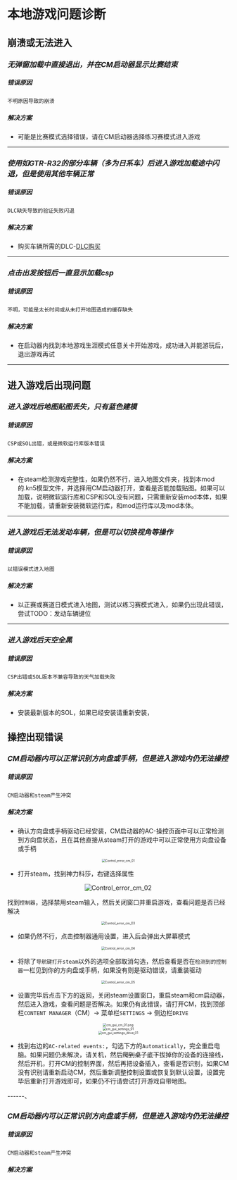 # 本地游戏问题诊断





## 崩溃或无法进入



### *无弹窗加载中直接退出，并在CM启动器显示比赛结束*

##### 错误原因
`不明原因导致的崩溃`
##### 解决方案
- 可能是比赛模式选择错误，请在CM启动器选择练习赛模式进入游戏

------
### *使用如GTR-R32的部分车辆（多为日系车）后进入游戏加载途中闪退，但是使用其他车辆正常*
##### 错误原因
`DLC缺失导致的验证失败闪退`
##### 解决方案
- 购买车辆所需的DLC-[DLC购买]()

------
### *点击出发按钮后一直显示加载csp*
##### 错误原因
`不明，可能是太长时间或从未打开地图造成的缓存缺失`
##### 解决方案
- 在启动器内找到本地游戏生涯模式任意关卡开始游戏，成功进入并能游玩后，退出游戏再试

------

## 进入游戏后出现问题

### *进入游戏后地图贴图丢失，只有蓝色建模*
##### 错误原因
`CSP或SOL出错，或是微软运行库版本错误`
##### 解决方案
- 在steam检测游戏完整性，如果仍然不行，进入地图文件夹，找到本mod的.kn5模型文件，并选择用CM启动器打开，查看是否能加载贴图。如果可以加载，说明微软运行库和CSP和SOL没有问题，只需重新安装mod本体，如果不能加载，请重新安装微软运行库，和mod运行库以及mod本体。

------
### *进入游戏后无法发动车辆，但是可以切换视角等操作*
##### 错误原因
`以错误模式进入地图`
##### 解决方案
- 以正赛或赛道日模式进入地图，测试以练习赛模式进入，如果仍出现此错误，尝试TODO：发动车辆键位

------
### *进入游戏后天空全黑*
##### 错误原因
`CSP出错或SOL版本不兼容导致的天气加载失败`
##### 解决方案
- 安装最新版本的SOL，如果已经安装请重新安装，

## 操控出现错误

### *CM启动器内可以正常识别方向盘或手柄，但是进入游戏内仍无法操控*
##### 错误原因
`CM启动器和steam产生冲突`
##### 解决方案
- 确认方向盘或手柄驱动已经安装，CM启动器的AC-操控页面中可以正常检测到方向盘状态，且在其他直接从steam打开的游戏中可以正常使用方向盘设备或手柄

<div align=center> <img src="../imgs/page-localGame/error/Control_error_cm_01.png" alt="Control_error_cm_01" align=center; style="zoom:50%;" /> </div>

- 打开steam，找到神力科莎，右键选择属性

<div align=center> <img src="../imgs/page-localGame/error/Control_error_cm_02.png" alt="Control_error_cm_02" align=center; style="zoom:100%;" /> </div>

找到`控制器`，选择禁用steam输入，然后关闭窗口并重启游戏，查看问题是否已经解决

<div align=center> <img src="../imgs/page-localGame/error/Control_error_cm_03.png" alt="Control_error_cm_03" align=center; style="zoom:50%;" /> </div>

- 如果仍然不行，点击控制器通用设置，进入后会弹出大屏幕模式

<div align=center> <img src="../imgs/page-localGame/error/Control_error_cm_04.png" alt="Control_error_cm_04" align=center; style="zoom:50%;" /> </div>

- 将除了`导航键打开steam`以外的选项全部取消勾选，然后查看是否在`检测到的控制器`一栏见到你的方向盘或手柄，如果没有则是驱动错误，请重装驱动

<div align=center> <img src="../imgs/page-localGame/error/Control_error_cm_05.png" alt="Control_error_cm_05" align=center; style="zoom:50%;" /> </div>

- 设置完毕后点击下方的返回，关闭steam设置窗口，重启steam和cm启动器，然后进入游戏，查看问题是否解决。如果仍有此错误，请打开CM，找到顶部栏`CONTENT MANAGER`（CM）→ 菜单栏`SETTINGS` → 侧边栏`DRIVE`

<div align=center> <img src="../../.vuepress/public/imgs/cm/cm_gui_cm_01.png" alt="cm_gui_cm_01.png" align=center; style="zoom:50%;" /> </div>

<div align=center> <img src="../../.vuepress/public/imgs/cm/cm_gui_settings_01.png" alt="cm_gui_settings_01" align=center; style="zoom:50%;" /> </div>

<div align=center> <img src="../../.vuepress/public/imgs/cm/cm_gui_settings_drive_01.png" alt="cm_gui_settings_drive_01" align=center; style="zoom:50%;" /> </div>

- 找到右边的`AC-related events:`，勾选下方的`Automatically`，完全重启电脑。如果问题仍未解决，请关机，然后~~爬到桌子底下~~拔掉你的设备的连接线，然后开机，打开CM的控制界面，然后再把设备插入，查看是否识别，如果CM没有识别请重新启动CM，然后重新调整控制设置或恢复到默认设置，设置完毕后重新打开游戏即可，如果仍不行请尝试打开游戏自带地图。

------、

### *CM启动器内可以正常识别方向盘或手柄，但是进入游戏内仍无法操控*
##### 错误原因
`CM启动器和steam产生冲突`
##### 解决方案